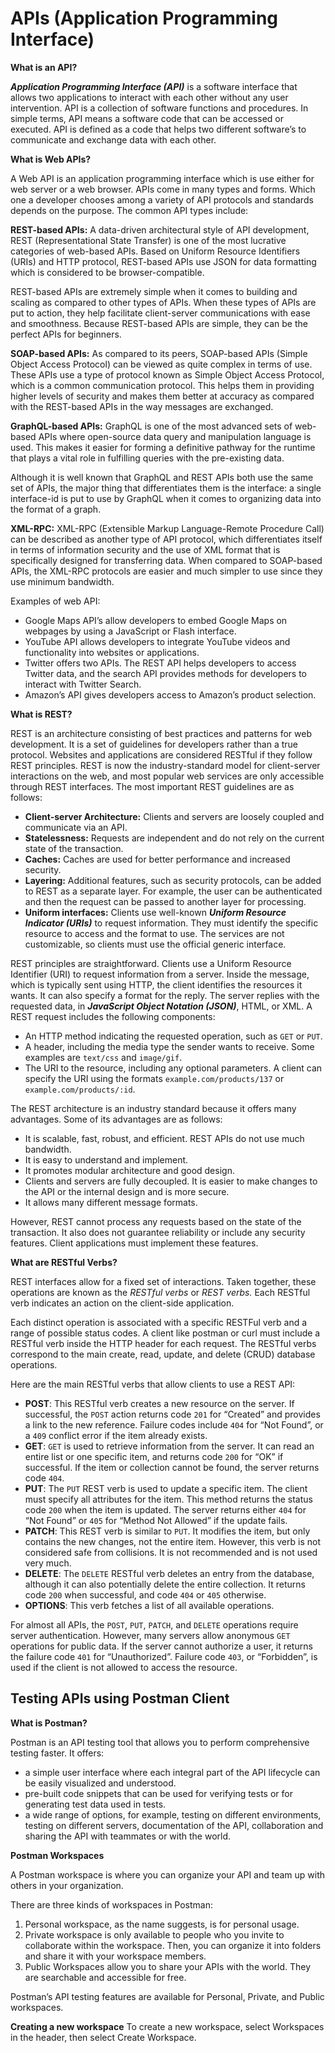 # APIs (Application Programming Interface)

**What is an API?**

***Application Programming Interface (API)*** is a software interface that allows two applications to interact with each other without any user intervention. API is a collection of software functions and procedures. In simple terms, API means a software code that can be accessed or executed. API is defined as a code that helps two different software’s to communicate and exchange data with each other.

**What is Web APIs?**

A Web API is an application programming interface which is use either for web server or a web browser. APIs come in many types and forms. Which one a developer chooses among a variety of API protocols and standards depends on the purpose. The common API types include:

**REST-based APIs:**
A data-driven architectural style of API development, REST (Representational State Transfer) is one of the most lucrative categories of web-based APIs. Based on Uniform Resource Identifiers (URIs) and HTTP protocol, REST-based APIs use JSON for data formatting which is considered to be browser-compatible.

REST-based APIs are extremely simple when it comes to building and scaling as compared to other types of APIs. When these types of APIs are put to action, they help facilitate client-server communications with ease and smoothness. Because REST-based APIs are simple, they can be the perfect APIs for beginners.

**SOAP-based APIs:**
As compared to its peers, SOAP-based APIs (Simple Object Access Protocol) can be viewed as quite complex in terms of use. These APIs use a type of protocol known as Simple Object Access Protocol, which is a common communication protocol. This helps them in providing higher levels of security and makes them better at accuracy as compared with the REST-based APIs in the way messages are exchanged.

**GraphQL-based APIs:**
GraphQL is one of the most advanced sets of web-based APIs where open-source data query and manipulation language is used. This makes it easier for forming a definitive pathway for the runtime that plays a vital role in fulfilling queries with the pre-existing data.

Although it is well known that GraphQL and REST APIs both use the same set of APIs, the major thing that differentiates them is the interface: a single interface-id is put to use by GraphQL when it comes to organizing data into the format of a graph.

**XML-RPC:**
XML-RPC (Extensible Markup Language-Remote Procedure Call) can be described as another type of API protocol, which differentiates itself in terms of information security and the use of XML format that is specifically designed for transferring data. When compared to SOAP-based APIs, the XML-RPC protocols are easier and much simpler to use since they use minimum bandwidth.

Examples of web API:

* Google Maps API’s allow developers to embed Google Maps on webpages by using a JavaScript or Flash interface.
* YouTube API allows developers to integrate YouTube videos and functionality into websites or applications.
* Twitter offers two APIs. The REST API helps developers to access Twitter data, and the search API provides methods for developers to interact with Twitter Search.
* Amazon’s API gives developers access to Amazon’s product selection.

**What is REST?**

REST is an architecture consisting of best practices and patterns for web development. It is a set of guidelines for developers rather than a true protocol. Websites and applications are considered RESTful if they follow REST principles. REST is now the industry-standard model for client-server interactions on the web, and most popular web services are only accessible through REST interfaces. The most important REST guidelines are as follows:

* **Client-server Architecture:** Clients and servers are loosely coupled and communicate via an API.
* **Statelessness:** Requests are independent and do not rely on the current state of the transaction.
* **Caches:** Caches are used for better performance and increased security.
* **Layering:** Additional features, such as security protocols, can be added to REST as a separate layer. For example, the user can be authenticated and then the request can be passed to another layer for processing.
* **Uniform interfaces:** Clients use well-known ***Uniform Resource Indicator (URIs)*** to request information. They must identify the specific resource to access and the format to use. The services are not customizable, so clients must use the official generic interface.

REST principles are straightforward. Clients use a Uniform Resource Identifier (URI) to request information from a server. Inside the message, which is typically sent using HTTP, the client identifies the resources it wants. It can also specify a format for the reply. The server replies with the requested data, in ***JavaScript Object Notation (JSON)***, HTML, or XML. A REST request includes the following components:

* An HTTP method indicating the requested operation, such as `GET` or `PUT`.
* A header, including the media type the sender wants to receive. Some examples are `text/css` and `image/gif`.
* The URI to the resource, including any optional parameters. A client can specify the URI using the formats `example.com/products/137` or `example.com/products/:id`.

The REST architecture is an industry standard because it offers many advantages. Some of its advantages are as follows:

* It is scalable, fast, robust, and efficient. REST APIs do not use much bandwidth.
* It is easy to understand and implement.
* It promotes modular architecture and good design.
* Clients and servers are fully decoupled. It is easier to make changes to the API or the internal design and is more secure.
* It allows many different message formats.

However, REST cannot process any requests based on the state of the transaction. It also does not guarantee reliability or include any security features. Client applications must implement these features.

**What are RESTful Verbs?**

REST interfaces allow for a fixed set of interactions. Taken together, these operations are known as the *RESTful verbs* or *REST verbs.* Each RESTful verb indicates an action on the client-side application.

Each distinct operation is associated with a specific RESTFul verb and a range of possible status codes. A client like postman or curl must include a RESTful verb inside the HTTP header for each request. The RESTful verbs correspond to the main create, read, update, and delete (CRUD) database operations.

Here are the main RESTful verbs that allow clients to use a REST API:

* **POST**: This RESTful verb creates a new resource on the server. If successful, the `POST` action returns code `201` for “Created” and provides a link to the new reference. Failure codes include `404` for “Not Found”, or a `409` conflict error if the item already exists.
* **GET**: `GET` is used to retrieve information from the server. It can read an entire list or one specific item, and returns code `200` for “OK” if successful. If the item or collection cannot be found, the server returns code `404`.
* **PUT**: The `PUT` REST verb is used to update a specific item. The client must specify all attributes for the item. This method returns the status code `200` when the item is updated. The server returns either `404` for “Not Found” or `405` for “Method Not Allowed” if the update fails.
* **PATCH**: This REST verb is similar to `PUT`. It modifies the item, but only contains the new changes, not the entire item. However, this verb is not considered safe from collisions. It is not recommended and is not used very much.
* **DELETE**: The `DELETE` RESTful verb deletes an entry from the database, although it can also potentially delete the entire collection. It returns code `200` when successful, and code `404` or `405` otherwise.
* **OPTIONS**: This verb fetches a list of all available operations.

For almost all APIs, the `POST`, `PUT`, `PATCH`, and `DELETE` operations require server authentication. However, many servers allow anonymous `GET` operations for public data. If the server cannot authorize a user, it returns the failure code `401` for “Unauthorized”. Failure code `403`, or “Forbidden”, is used if the client is not allowed to access the resource.

## Testing APIs using Postman Client

**What is Postman?**

Postman is an API testing tool that allows you to perform comprehensive testing faster. It offers:

* a simple user interface where each integral part of the API lifecycle can be easily visualized and understood.
* pre-built code snippets that can be used for verifying tests or for generating test data used in tests.
* a wide range of options, for example, testing on different environments, testing on different servers, documentation of the API, collaboration and sharing the API with teammates or with the world.

**Postman Workspaces**

A Postman workspace is where you can organize your API and team up with others in your organization.

There are three kinds of workspaces in Postman:

1. Personal workspace, as the name suggests, is for personal usage.
2. Private workspace is only available to people who you invite to collaborate within the workspace. Then, you can organize it into folders and share it with your workspace members.
3. Public Workspaces allow you to share your APIs with the world. They are searchable and accessible for free.

Postman’s API testing features are available for Personal, Private, and Public workspaces.

**Creating a new workspace**
To create a new workspace, select Workspaces in the header, then select Create Workspace.
